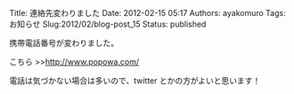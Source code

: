 Title: 連絡先変わりました
Date: 2012-02-15 05:17
Authors: ayakomuro
Tags:  お知らせ
Slug:2012/02/blog-post_15
Status: published

携帯電話番号が変わりました。


こちら \>\><http://www.popowa.com/>

電話は気づかない場合は多いので、twitter とかの方がよいと思います！
